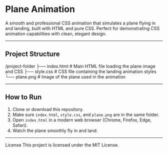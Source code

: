 # Plane Animation

A smooth and professional CSS animation that simulates a plane flying in and landing, built with HTML and pure CSS. Perfect for demonstrating CSS animation capabilities with clean, elegant design.

---

## Project Structure

/project-folder
├── index.html # Main HTML file loading the plane image and CSS
├── style.css # CSS file containing the landing animation styles
└── plane.png # Image of the plane used in the animation


---

## How to Run

1. Clone or download this repository.
2. Make sure `index.html`, `style.css`, and `plane.png` are in the same folder.
3. Open `index.html` in a modern web browser (Chrome, Firefox, Edge, Safari).
4. Watch the plane smoothly fly in and land.

---
License
This project is licensed under the MIT License.
